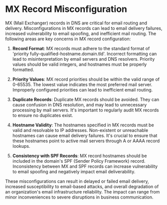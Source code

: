 # MX Record Misconfiguration

MX (Mail Exchanger) records in DNS are critical for email routing and delivery. Misconfigurations in MX records can lead to email delivery failures, increased vulnerability to email spoofing, and inefficient mail routing. The following areas are key concerns in MX record configuration:

1. **Record Format**: MX records must adhere to the standard format of 'priority fully-qualified-hostname.domain.tld'. Incorrect formatting can lead to misinterpretation by email servers and DNS resolvers. Priority values should be valid integers, and hostnames must be properly formatted.

2. **Priority Values**: MX record priorities should be within the valid range of 0-65535. The lowest value indicates the most preferred mail server. Improperly configured priorities can lead to inefficient email routing.

3. **Duplicate Records**: Duplicate MX records should be avoided. They can cause confusion in DNS resolution, and may lead to unnecessary processing by mail servers. It's important to regularly audit MX records to ensure no duplicates exist.

4. **Hostname Validity**: The hostnames specified in MX records must be valid and resolvable to IP addresses. Non-existent or unreachable hostnames can cause email delivery failures. It's crucial to ensure that these hostnames point to active mail servers through A or AAAA record lookups.

5. **Consistency with SPF Records**: MX record hostnames should be included in the domain's SPF (Sender Policy Framework) record. Inconsistency between MX and SPF records can increase vulnerability to email spoofing and negatively impact email deliverability.

These misconfigurations can result in delayed or failed email delivery, increased susceptibility to email-based attacks, and overall degradation of an organization's email infrastructure reliability. The impact can range from minor inconveniences to severe disruptions in business communication.